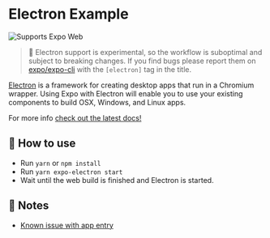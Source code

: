 # Electron Example

<p>
  <!-- Web -->
  <img alt="Supports Expo Web" longdesc="Supports Expo Web" src="https://img.shields.io/badge/web-4630EB.svg?style=flat-square&logo=GOOGLE-CHROME&labelColor=4285F4&logoColor=fff" />
</p>

> 🚨 Electron support is experimental, so the workflow is suboptimal and subject to breaking changes. If you find bugs please report them on [expo/expo-cli](https://github.com/expo/expo-cli/issues) with the `[electron]` tag in the title.

[Electron][electron] is a framework for creating desktop apps that run in a Chromium wrapper. Using Expo with Electron will enable you to use your existing components to build OSX, Windows, and Linux apps.

For more info [check out the latest docs!](https://github.com/expo/expo/blob/master/docs/pages/versions/unversioned/guides/using-electron.md)

## 🚀 How to use

- Run `yarn` or `npm install`
- Run `yarn expo-electron start`
- Wait until the web build is finished and Electron is started.

## 📝 Notes

- [Known issue with app entry](https://github.com/expo/expo-cli/issues/1385)

[electron]: https://www.electronjs.org/

